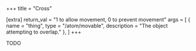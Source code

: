 +++
title = "Cross"

[extra]
return_val = "1 to allow movement, 0 to prevent movement"
args = [
    { name = "thing", type = "/atom/movable", description = "The object attempting to overlap." },
    ]
+++

TODO